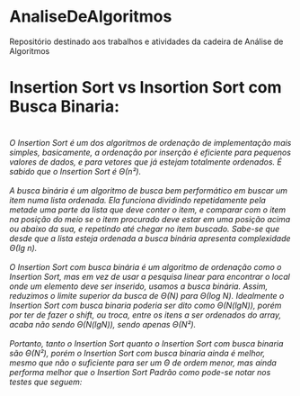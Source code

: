 # AnaliseDeAlgoritmos
Repositório destinado aos trabalhos e atividades da cadeira de Análise de Algoritmos
<h1>Insertion Sort vs Insortion Sort com Busca Binaria:<h1/>
<h6>  
  O Insertion Sort é um dos algoritmos de ordenação de implementação mais simples, basicamente, a ordenação por inserção é eficiente para pequenos valores de dados, e para vetores que já estejam totalmente ordenados. É sabido que o Insertion Sort é Θ(n²).
<br><br>
  A busca binária é um algoritmo de busca bem performático em buscar um item numa lista ordenada. Ela funciona dividindo repetidamente pela metade uma parte da lista que deve conter o item, e comparar com o item na posição do meio se o item procurado deve estar em uma posição acima ou abaixo da sua, e repetindo até chegar no item buscado. Sabe-se que desde que a lista esteja ordenada a busca binária apresenta complexidade Θ(lg n).
<br><br>
  O Insertion Sort com busca binária é um algoritmo de ordenação como o Insertion Sort, mas em vez de usar a pesquisa linear para encontrar o local onde um elemento deve ser inserido, usamos a busca binária. Assim, reduzimos o limite superior da busca de Θ(N) para Θ(log N). Idealmente o Insertion Sort com busca binaria poderia ser dito como Θ(N(lgN)), porém por ter de fazer o shift, ou troca, entre os itens a ser ordenados do array, acaba não sendo Θ(N(lgN)), sendo apenas Θ(N²).
<br><br>
  Portanto, tanto o Insertion Sort quanto o Insertion Sort com busca binaria são Θ(N²), porém o Insertion Sort com busca binaria ainda é melhor, mesmo que não o suficiente para ser um Θ de ordem menor, mas ainda performa melhor que o Insertion Sort Padrão como pode-se notar nos testes que seguem:
<h6/>

